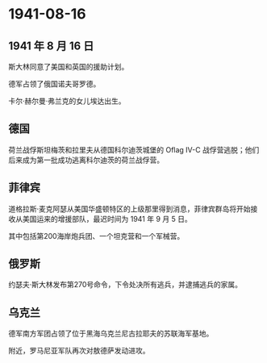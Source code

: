 # 1941-08-16

## 1941 年 8 月 16 日

斯大林同意了美国和英国的援助计划。

德军占领了俄国诺夫哥罗德。

卡尔·赫尔曼·弗兰克的女儿埃达出生。

## 德国

荷兰战俘斯坦梅茨和拉里夫从德国科尔迪茨城堡的 Oflag IV-C
战俘营逃脱；他们后来成为第一批成功逃离科尔迪茨的荷兰战俘营。

## 菲律宾

道格拉斯·麦克阿瑟从美国华盛顿特区的上级那里得到消息，菲律宾群岛将开始接收从美国运来的增援部队，最迟时间为
1941 年 9 月 5 日。

其中包括第200海岸炮兵团、一个坦克营和一个军械营。

## 俄罗斯

约瑟夫·斯大林发布第270号命令，下令处决所有逃兵，并逮捕逃兵的家属。

## 乌克兰

德军南方军团占领了位于黑海乌克兰尼古拉耶夫的苏联海军基地。

附近，罗马尼亚军队再次对敖德萨发动进攻。

